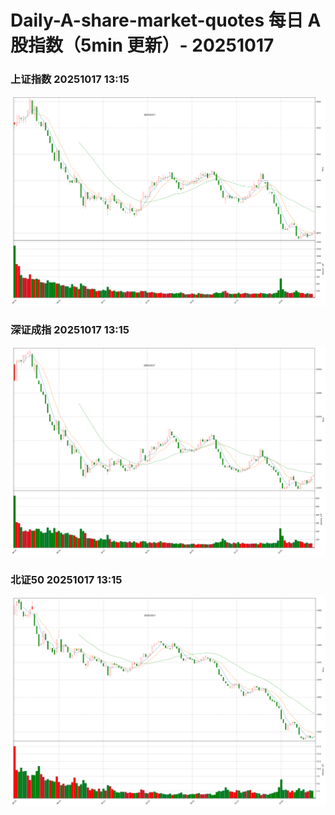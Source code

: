 
# Daily-A-share-market-quotes 每日 A 股指数（5min 更新）- 20251017

### 上证指数 20251017 13:15
![](./fig/2025/10/20251017-sh000001.png)

### 深证成指 20251017 13:15
![](./fig/2025/10/20251017-sz399001.png)

### 北证50 20251017 13:15
![](./fig/2025/10/20251017-bj899050.png)
